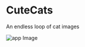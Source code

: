# CuteCats
An endless loop of cat images

![app Image](/home/user85/Pictures/2025-07-15-123448_hyprshot.png "Cute cats image")
